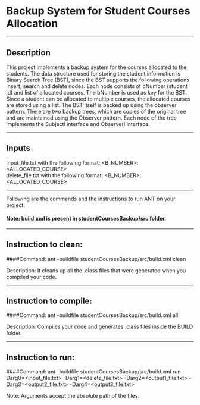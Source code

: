 # Backup System for Student Courses Allocation

-----------------------------------------------------------------------
## Description
This project implements a backup system for the courses allocated to the students. The data structure used for storing the student information is Binary Search Tree (BST), since the BST supports the following operations insert, search and delete nodes. Each node consists of bNumber (student id) and list of allocated courses. The bNumber is used as key for the BST. Since a student can be allocated to multiple courses, the allocated courses are stored using a list. The BST itself is backed up using the observer pattern. There are two backup trees, which are copies of the original tree and are maintained using the Observer pattern. Each node of the tree implements the SubjectI interface and ObserverI interface.

-----------------------------------------------------------------------
## Inputs
input_file.txt with the following format: <B_NUMBER>:<ALLOCATED_COURSE><br/>
delete_file.txt with the following format: <B_NUMBER>:<ALLOCATED_COURSE>

-----------------------------------------------------------------------
Following are the commands and the instructions to run ANT on your project.
#### Note: build.xml is present in studentCoursesBackup/src folder.

-----------------------------------------------------------------------
## Instruction to clean:

####Command: ant -buildfile studentCoursesBackup/src/build.xml clean

Description: It cleans up all the .class files that were generated when you
compiled your code.

-----------------------------------------------------------------------
## Instruction to compile:

####Command: ant -buildfile studentCoursesBackup/src/build.xml all

Description: Compiles your code and generates .class files inside the BUILD folder.

-----------------------------------------------------------------------
## Instruction to run:

####Command: ant -buildfile studentCoursesBackup/src/build.xml run -Darg0=<input_file.txt> -Darg1=<delete_file.txt> -Darg2=<output1_file.txt> -Darg3=<output2_file.txt> -Darg4=<output3_file.txt>

Note: Arguments accept the absolute path of the files.